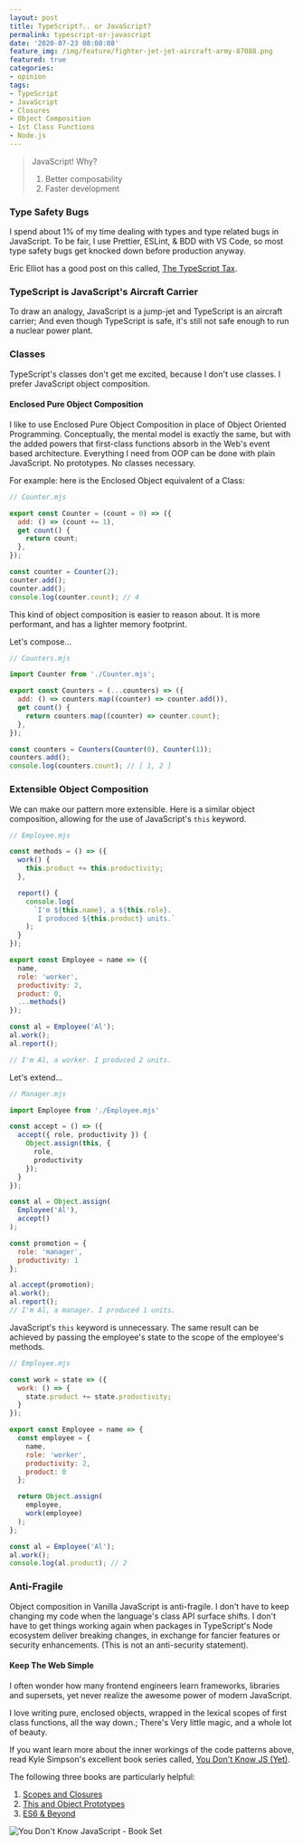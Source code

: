 ```yaml
---
layout: post
title: TypeScript?.. or JavaScript?
permalink: typescript-or-javascript
date: '2020-07-23 08:08:08'
feature_img: /img/feature/fighter-jet-jet-aircraft-army-87088.png
featured: true
categories:
- opinion
tags:
- TypeScript
- JavaScript
- Closures
- Object Composition
- 1st Class Functions
- Node.js
---
```


> JavaScript! Why?  
>  
> 1. Better composability
> 2. Faster development

### Type Safety Bugs

I spend about 1% of my time dealing with types and type related bugs in JavaScript. To be fair, I use Prettier, ESLint, & BDD with VS Code, so most type safety bugs get knocked down before production anyway.

Eric Elliot has a good post on this called, [The TypeScript Tax](https://medium.com/javascript-scene/the-typescript-tax-132ff4cb175b).

### TypeScript is JavaScript's Aircraft Carrier

To draw an analogy, JavaScript is a jump-jet and TypeScript is an aircraft carrier; And even though TypeScript is safe, it's still not safe enough to run a nuclear power plant.

### Classes

TypeScript's classes don't get me excited, because I don't use classes. I prefer JavaScript object composition.

#### Enclosed Pure Object Composition 

I like to use Enclosed Pure Object Composition in place of Object Oriented Programming. Conceptually, the mental model is exactly the same, but with the added powers that first-class functions absorb in the Web's event based architecture. Everything I need from OOP can be done with plain JavaScript. No prototypes. No classes necessary.

For example: here is the Enclosed Object equivalent of a Class:

```js
// Counter.mjs

export const Counter = (count = 0) => ({
  add: () => (count += 1),
  get count() {
    return count;
  },
});

const counter = Counter(2);
counter.add();
counter.add();
console.log(counter.count); // 4
```

This kind of object composition is easier to reason about. It is more performant, and has a lighter memory footprint.

Let's compose...

```js
// Counters.mjs

import Counter from './Counter.mjs';

export const Counters = (...counters) => ({
  add: () => counters.map((counter) => counter.add()),
  get count() {
    return counters.map((counter) => counter.count);
  },
});

const counters = Counters(Counter(0), Counter(1));
counters.add();
console.log(counters.count); // [ 1, 2 ]
```

### Extensible Object Composition

We can make our pattern more extensible. Here is a similar object composition, allowing for the use of JavaScript's `this` keyword.

```js
// Employee.mjs

const methods = () => ({
  work() {
    this.product += this.productivity;
  },

  report() {
    console.log(
      `I'm ${this.name}, a ${this.role}.
       I produced ${this.product} units.`
    );
  }
});

export const Employee = name => ({
  name,
  role: 'worker',
  productivity: 2,
  product: 0,
  ...methods()
});

const al = Employee('Al');
al.work();
al.report();

// I'm Al, a worker. I produced 2 units.
```

Let's extend...


```js
// Manager.mjs

import Employee from './Employee.mjs'

const accept = () => ({
  accept({ role, productivity }) {
    Object.assign(this, {
      role,
      productivity
    });
  }
});

const al = Object.assign(
  Employee('Al'),
  accept()
);

const promotion = {
  role: 'manager',
  productivity: 1
};

al.accept(promotion);
al.work();
al.report();
// I'm Al, a manager. I produced 1 units.
```

JavaScript's `this` keyword is unnecessary. The same result can be achieved by passing the employee's state to the scope of the employee's methods.

```js
// Employee.mjs

const work = state => ({
  work: () => {
    state.product += state.productivity;
  }
});

export const Employee = name => {
  const employee = {
    name,
    role: 'worker',
    productivity: 2,
    product: 0
  };

  return Object.assign(
    employee,
    work(employee)
  );
};

const al = Employee('Al');
al.work();
console.log(al.product); // 2
```

### Anti-Fragile

Object composition in Vanilla JavaScript is anti-fragile. I don't have to keep changing my code when the language's class API surface shifts. I don't have to get things working again when packages in TypeScript's Node ecosystem deliver breaking changes, in exchange for fancier features or security enhancements. (This is not an anti-security statement).

#### Keep The Web Simple

I often wonder how many frontend engineers learn frameworks, libraries and supersets, yet never realize the awesome power of modern JavaScript. 

I love writing pure, enclosed objects, wrapped in the lexical scopes of first class functions, all the way down.; There's Very little magic, and a whole lot of beauty.

If you want learn more about the inner workings of the code patterns above, read Kyle Simpson's excellent book series called, [You Don't Know JS (Yet)](https://github.com/getify/You-Dont-Know-JS).

The following three books are particularly helpful:

1. [Scopes and Closures](https://www.amazon.com/dp/B08634PZ3N?tag=duckduckgo-brave-20&linkCode=osi&th=1&psc=1)
2. [This and Object Prototypes](https://www.amazon.com/You-Dont-Know-JS-Prototypes/dp/1491904151/ref=pd_sbs_14_4/142-5566885-7736938?_encoding=UTF8&pd_rd_i=1491904151&pd_rd_r=f28c61fb-1557-47f9-9aed-e29bdbac1b82&pd_rd_w=f7qyZ&pd_rd_wg=wwrV8&pf_rd_p=bdc67ba8-ab69-42ee-b8d8-8f5336b36a83&pf_rd_r=XJ882256VAPZ0WA58CE5&psc=1&refRID=XJ882256VAPZ0WA58CE5)
3. [ES6 & Beyond](https://www.amazon.com/Kyle-Simpson/dp/1491904240/ref=sr_1_3?dchild=1&keywords=you+dont+know+javascript&qid=1595438516&s=digital-text&sr=1-3-catcorr)

![You Don't Know JavaScript - Book Set](https://images-na.ssl-images-amazon.com/images/I/51llKt2oJEL._SX333_BO1,204,203,200_.jpg)
